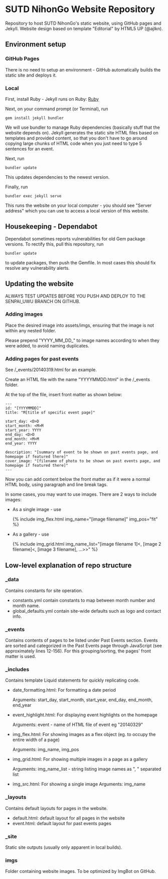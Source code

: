 # SUTD NihonGo Website Repository

Repository to host SUTD NihonGo's static website, using GitHub pages and Jekyll. Website design based on template "Editorial" by HTML5 UP (@ajlkn).

## Environment setup

### GitHub Pages

There is no need to setup an environment - GitHub automatically builds the static site and deploys it.

### Local

First, install Ruby - Jekyll runs on Ruby: [Ruby](https://www.ruby-lang.org/en/downloads/)

Next, on your command prompt (or Terminal), run

    gem install jekyll bundler

We will use bundler to manage Ruby dependencies (basically stuff that the website depends on). Jekyll generates the static site HTML files based on templates and provided content, so that you don't have to go around copying large chunks of HTML code when you just need to type 5 sentences for an event.

Next, run

    bundler update

This updates dependencies to the newest version.

Finally, run

    bundler exec jekyll serve

This runs the website on your local computer - you should see "Server address" which you can use to access a local version of this website.

## Housekeeping - Dependabot

Dependabot sometimes reports vulnerabilities for old Gem package versions. To rectify this, pull this repository, run

    bundler update

to update packages, then push the Gemfile. In most cases this should fix resolve any vulnerability alerts.

## Updating the website

ALWAYS TEST UPDATES BEFORE YOU PUSH AND DEPLOY TO THE SENPAI_UWU BRANCH ON GITHUB.

### Adding images

Place the desired image into assets/imgs, ensuring that the image is not within any nested folder.

Please prepend "YYYY_MM_DD_" to image names according to when they were added, to avoid naming duplicates.

### Adding pages for past events

See /_events/20140319.html for an example.

Create an HTML file with the name "YYYYMMDD.html" in the /_events folder.

At the top of the file, insert front matter as shown below:

    ---
    id: "[YYYYMMDD]"
    title: "M[title of specific event page]"

    start_day: <D>D
    start_month: <M>M
    start_year: YYYY
    end_day: <D>D
    end_month: <M>M
    end_year: YYYY

    description: "[summary of event to be shown on past events page, and homepage if featured there]"
    cover_image: "[filename of photo to be shown on past events page, and homepage if featured there]"
    ---

Now you can add content below the front matter as if it were a normal HTML body, using paragraph and line break tags.

In some cases, you may want to use images. There are 2 ways to include images:

- As a single image - use

    {% include img_flex.html img_name="[image filename]" img_pos="fit" %}

- As a gallery - use

    {% include img_grid.html img_name_list="[image filename 1]&lt;, [image 2 filename]&lt;, [image 3 filename], ...>>" %}

## Low-level explanation of repo structure

### _data

Contains constants for site operation.
- constants.yml contain constants to map between month number and month name.
- global_defaults.yml contain site-wide defaults such as logo and contact info.

### _events

Contains contents of pages to be listed under Past Events section. Events are sorted and categorized in the Past Events page through JavaScript (see approximately lines 12-156). For this grouping/sorting, the pages' front matter is used.

### _includes

Contains template Liquid statements for quickly replicating code.
- date_formatting.html:
  For formatting a date period
  
  Arguments: start_day, start_month, start_year, end_day, end_month, end_year
- event_highlight.html:
  For displaying event highlights on the homepage
  
  Arguments: event - name of HTML file of event eg "20140329"
- img_flex.html:
  For showing images as a flex object (eg. to occupy the entire width of a page)

  Arguments: img_name, img_pos
- img_grid.html:
  For showing multiple images in a page as a gallery

  Arguments: img_name_list - string listing image names as ", " separated list
- img_src.html:
  For showing a single image
  Arguments: img_name

### _layouts

Contains default layouts for pages in the website.
- default.html: default layout for all pages in the website
- event.html: default layout for past events pages

### _site

Static site outputs (usually only apparent in local builds).

### imgs

Folder containing website images. To be optimized by ImgBot on GitHub.